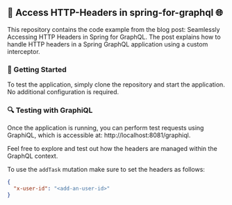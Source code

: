 ## 🚀 Access HTTP-Headers in spring-for-graphql 🌐

This repository contains the code example from the blog post: Seamlessly Accessing HTTP Headers in Spring for GraphQL.
The post explains how to handle HTTP headers in a Spring GraphQL application using a custom interceptor.

### 🏁 Getting Started

To test the application, simply clone the repository and start the application. No additional configuration is required.

### 🔍 Testing with GraphiQL

Once the application is running, you can perform test requests using GraphiQL, which is accessible
at: http://localhost:8081/graphiql.

Feel free to explore and test out how the headers are managed within the GraphQL context.

To use the `addTask` mutation make sure to set the headers as follows:

```json
{
  "x-user-id": "<add-an-user-id>"
}
```